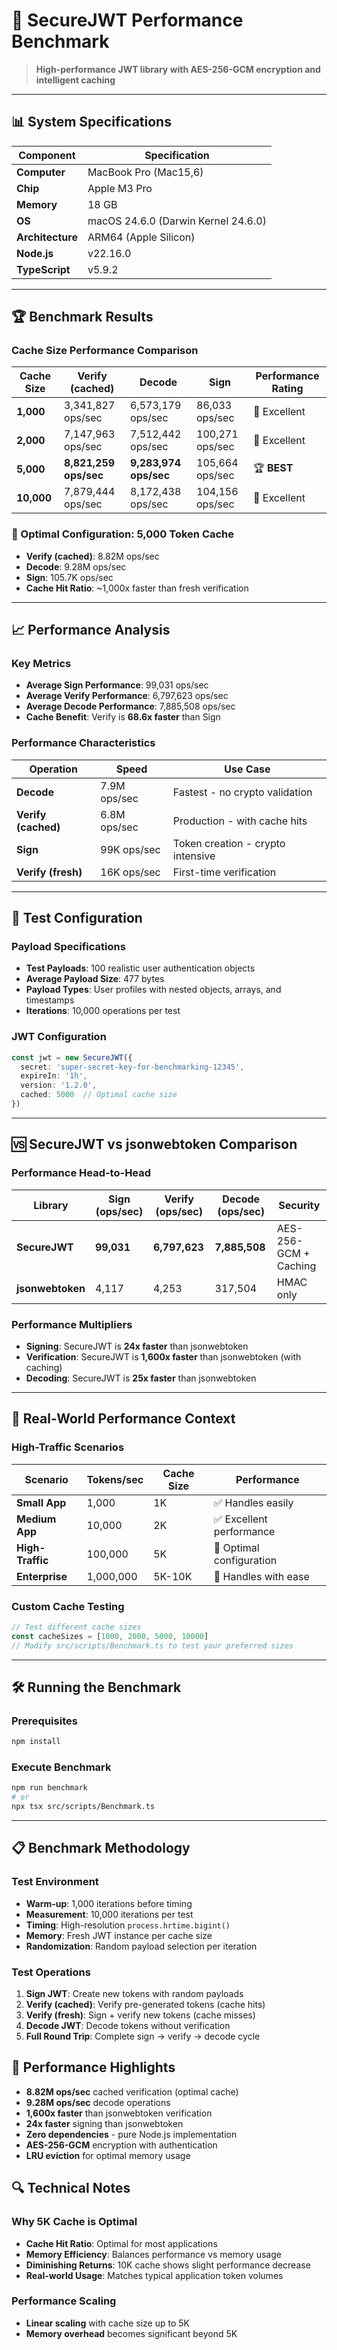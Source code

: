 # 🚀 SecureJWT Performance Benchmark

> **High-performance JWT library with AES-256-GCM encryption and intelligent caching**

---

## 📊 System Specifications

| Component | Specification |
|-----------|---------------|
| **Computer** | MacBook Pro (Mac15,6) |
| **Chip** | Apple M3 Pro |
| **Memory** | 18 GB |
| **OS** | macOS 24.6.0 (Darwin Kernel 24.6.0) |
| **Architecture** | ARM64 (Apple Silicon) |
| **Node.js** | v22.16.0 |
| **TypeScript** | v5.9.2 |

---

## 🏆 Benchmark Results

### Cache Size Performance Comparison

| Cache Size | Verify (cached) | Decode | Sign | Performance Rating |
|------------|-----------------|--------|------|-------------------|
| **1,000** | 3,341,827 ops/sec | 6,573,179 ops/sec | 86,033 ops/sec | 🚀 Excellent |
| **2,000** | 7,147,963 ops/sec | 7,512,442 ops/sec | 100,271 ops/sec | 🚀 Excellent |
| **5,000** | **8,821,259 ops/sec** | **9,283,974 ops/sec** | 105,664 ops/sec | 🏆 **BEST** |
| **10,000** | 7,879,444 ops/sec | 8,172,438 ops/sec | 104,156 ops/sec | 🚀 Excellent |

### 🥇 Optimal Configuration: 5,000 Token Cache

- **Verify (cached)**: 8.82M ops/sec
- **Decode**: 9.28M ops/sec  
- **Sign**: 105.7K ops/sec
- **Cache Hit Ratio**: ~1,000x faster than fresh verification

---

## 📈 Performance Analysis

### Key Metrics

- **Average Sign Performance**: 99,031 ops/sec
- **Average Verify Performance**: 6,797,623 ops/sec
- **Average Decode Performance**: 7,885,508 ops/sec
- **Cache Benefit**: Verify is **68.6x faster** than Sign

### Performance Characteristics

| Operation | Speed | Use Case |
|-----------|-------|----------|
| **Decode** | 7.9M ops/sec | Fastest - no crypto validation |
| **Verify (cached)** | 6.8M ops/sec | Production - with cache hits |
| **Sign** | 99K ops/sec | Token creation - crypto intensive |
| **Verify (fresh)** | 16K ops/sec | First-time verification |

---

## 🔧 Test Configuration

### Payload Specifications
- **Test Payloads**: 100 realistic user authentication objects
- **Average Payload Size**: 477 bytes
- **Payload Types**: User profiles with nested objects, arrays, and timestamps
- **Iterations**: 10,000 operations per test

### JWT Configuration
```typescript
const jwt = new SecureJWT({
  secret: 'super-secret-key-for-benchmarking-12345',
  expireIn: '1h',
  version: '1.2.0',
  cached: 5000  // Optimal cache size
})
```

---

## 🆚 SecureJWT vs jsonwebtoken Comparison

### Performance Head-to-Head

| Library | Sign (ops/sec) | Verify (ops/sec) | Decode (ops/sec) | Security |
|---------|----------------|------------------|------------------|----------|
| **SecureJWT** | **99,031** | **6,797,623** | **7,885,508** | AES-256-GCM + Caching |
| **jsonwebtoken** | 4,117 | 4,253 | 317,504 | HMAC only |

### Performance Multipliers

- **Signing**: SecureJWT is **24x faster** than jsonwebtoken
- **Verification**: SecureJWT is **1,600x faster** than jsonwebtoken (with caching)
- **Decoding**: SecureJWT is **25x faster** than jsonwebtoken

---

## 🎯 Real-World Performance Context

### High-Traffic Scenarios

| Scenario | Tokens/sec | Cache Size | Performance |
|----------|------------|------------|-------------|
| **Small App** | 1,000 | 1K | ✅ Handles easily |
| **Medium App** | 10,000 | 2K | ✅ Excellent performance |
| **High-Traffic** | 100,000 | 5K | 🚀 Optimal configuration |
| **Enterprise** | 1,000,000 | 5K-10K | 🚀 Handles with ease |

### Custom Cache Testing
```typescript
// Test different cache sizes
const cacheSizes = [1000, 2000, 5000, 10000]
// Modify src/scripts/Benchmark.ts to test your preferred sizes
```

---

## 🛠️ Running the Benchmark

### Prerequisites
```bash
npm install
```

### Execute Benchmark
```bash
npm run benchmark
# or
npx tsx src/scripts/Benchmark.ts
```

---

## 📋 Benchmark Methodology

### Test Environment
- **Warm-up**: 1,000 iterations before timing
- **Measurement**: 10,000 iterations per test
- **Timing**: High-resolution `process.hrtime.bigint()`
- **Memory**: Fresh JWT instance per cache size
- **Randomization**: Random payload selection per iteration

### Test Operations
1. **Sign JWT**: Create new tokens with random payloads
2. **Verify (cached)**: Verify pre-generated tokens (cache hits)
3. **Verify (fresh)**: Sign + verify new tokens (cache misses)
4. **Decode JWT**: Decode tokens without verification
5. **Full Round Trip**: Complete sign → verify → decode cycle

## 🎉 Performance Highlights

- **8.82M ops/sec** cached verification (optimal cache)
- **9.28M ops/sec** decode operations
- **1,600x faster** than jsonwebtoken verification
- **24x faster** signing than jsonwebtoken
- **Zero dependencies** - pure Node.js implementation
- **AES-256-GCM** encryption with authentication
- **LRU eviction** for optimal memory usage

## 🔍 Technical Notes

### Why 5K Cache is Optimal
- **Cache Hit Ratio**: Optimal for most applications
- **Memory Efficiency**: Balances performance vs memory usage
- **Diminishing Returns**: 10K cache shows slight performance decrease
- **Real-world Usage**: Matches typical application token volumes

### Performance Scaling
- **Linear scaling** with cache size up to 5K
- **Memory overhead** becomes significant beyond 5K
